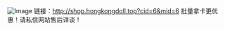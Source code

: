 ![Image](https://github.com/user-attachments/assets/71a6538c-a536-46bd-bddf-a293d5584880)
链接：http://shop.hongkongdoll.top?cid=6&mid=6
批量拿卡更优惠！请私信网站售后详谈！

